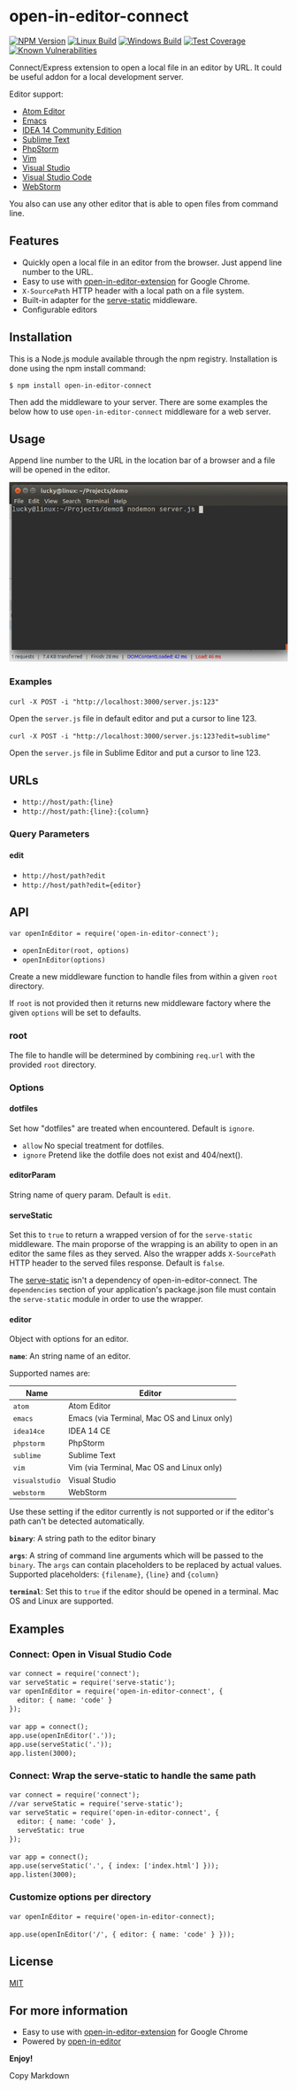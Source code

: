 # open-in-editor-connect

[![NPM Version][npm-image]][npm-url]
[![Linux Build][travis-image]][travis-url]
[![Windows Build][appveyor-image]][appveyor-url]
[![Test Coverage][coveralls-image]][coveralls-url]
[![Known Vulnerabilities][snyk-image]][snyk-url]

Connect/Express extension to open a local file in an editor by URL. It could be useful addon for a local development server.

Editor support:

-   [Atom Editor](https://atom.io/)
-   [Emacs](https://www.gnu.org/software/emacs/)
-   [IDEA 14 Community Edition](https://www.jetbrains.com/idea/download/)
-   [Sublime Text](http://www.sublimetext.com/)
-   [PhpStorm](https://www.jetbrains.com/phpstorm/)
-   [Vim](http://www.vim.org/)
-   [Visual Studio](https://www.visualstudio.com/)
-   [Visual Studio Code](https://code.visualstudio.com/)
-   [WebStorm](https://www.jetbrains.com/webstorm/)

You also can use any other editor that is able to open files from command line.

## Features

-   Quickly open a local file in an editor from the browser. Just append line number to the URL.
-   Easy to use with [open-in-editor-extension] for Google Chrome.
-   `X-SourcePath` HTTP header with a local path on a file system.
-   Built-in adapter for the [serve-static] middleware.
-   Configurable editors

## Installation

This is a Node.js module available through the npm registry. Installation is done using the npm install command:

    $ npm install open-in-editor-connect

Then add the middleware to your server. There are some examples the below how to use `open-in-editor-connect` middleware for a web server.

## Usage

Append line number to the URL in the location bar of a browser and a file will be opened in the editor.

![open-in-editor-connect](images/open-in-editor-connect.gif)

### Examples

`curl -X POST -i "http://localhost:3000/server.js:123"`

Open the `server.js` file in default editor and put a cursor to line 123.

`curl -X POST -i "http://localhost:3000/server.js:123?edit=sublime"`

Open the `server.js` file in Sublime Editor and put a cursor to line 123.

## URLs

-   `http://host/path:{line}`
-   `http://host/path:{line}:{column}`

### Query Parameters

#### edit

-   `http://host/path?edit`
-   `http://host/path?edit={editor}`

## API

    var openInEditor = require('open-in-editor-connect');

-   `openInEditor(root, options)`
-   `openInEditor(options)`

Create a new middleware function to handle files from within a given `root` directory.

If `root` is not provided then it returns new middleware factory where the given `options` will be set to defaults.

### root

The file to handle will be determined by combining `req.url` with the provided `root` directory.

### Options

#### dotfiles

Set how "dotfiles" are treated when encountered. Default is `ignore`.

-   `allow` No special treatment for dotfiles.
-   `ignore` Pretend like the dotfile does not exist and 404/next().
    <!--* 'deny' Deny a request for a dotfile and 403/next().-->

#### editorParam

String name of query param. Default is `edit`.

#### serveStatic

Set this to `true` to return a wrapped version of for the `serve-static` middleware.
The main proporse of the wrapping is an ability to open in an editor the same files as they served.
Also the wrapper adds `X-SourcePath` HTTP header to the served files response.
Default is `false`.

The [serve-static] isn't a dependency of open-in-editor-connect.
The `dependencies` section of your application's package.json file must contain the `serve-static` module
in order to use the wrapper.

#### editor

Object with options for an editor.

**`name`**: An string name of an editor.

Supported names are:

| Name           | Editor                                      |
| -------------- | ------------------------------------------- |
| `atom`         | Atom Editor                                 |
| `emacs`        | Emacs (via Terminal, Mac OS and Linux only) |
| `idea14ce`     | IDEA 14 CE                                  |
| `phpstorm`     | PhpStorm                                    |
| `sublime`      | Sublime Text                                |
| `vim`          | Vim (via Terminal, Mac OS and Linux only)   |
| `visualstudio` | Visual Studio                               |
| `webstorm`     | WebStorm                                    |

Use these setting if the editor currently is not supported or if the editor's path can't be detected automatically.

**`binary`**: A string path to the editor binary

**`args`**: A string of command line arguments which will be passed to the `binary`. The `args` can contain placeholders to be replaced by actual values. Supported placeholders: `{filename}`, `{line}` and `{column}`

**`terminal`**: Set this to `true` if the editor should be opened in a terminal. Mac OS and Linux are supported.

## Examples

### Connect: Open in Visual Studio Code

    var connect = require('connect');
    var serveStatic = require('serve-static');
    var openInEditor = require('open-in-editor-connect', {
      editor: { name: 'code' }
    });

    var app = connect();
    app.use(openInEditor('.'));
    app.use(serveStatic('.'));
    app.listen(3000);

### Connect: Wrap the serve-static to handle the same path

    var connect = require('connect');
    //var serveStatic = require('serve-static');
    var serveStatic = require('open-in-editor-connect', {
      editor: { name: 'code' },
      serveStatic: true
    });

    var app = connect();
    app.use(serveStatic('.', { index: ['index.html'] }));
    app.listen(3000);

### Customize options per directory

    var openInEditor = require('open-in-editor-connect);

    app.use(openInEditor('/', { editor: { name: 'code' } }));

## License

[MIT](LICENSE)

## For more information

-   Easy to use with [open-in-editor-extension] for Google Chrome
-   Powered by [open-in-editor]

**Enjoy!**

[serve-static]: https://www.npmjs.com/package/serve-static
[open-in-editor]: https://github.com/lahmatiy/open-in-editor
[open-in-editor-extension]: https://chrome.google.com/webstore/detail/open-in-editor/fmgbklepjbpnmgplnabblaehammnbmgg
[npm-image]: https://img.shields.io/npm/v/open-in-editor-connect.svg
[npm-url]: https://npmjs.org/package/open-in-editor-connect
[appveyor-image]: https://img.shields.io/appveyor/ci/generalov/open-in-editor-connect/master.svg?label=windows
[appveyor-url]: https://ci.appveyor.com/project/generalov/open-in-editor-connect
[travis-image]: https://travis-ci.org/generalov/open-in-editor-connect.svg?label=Linux
[travis-url]: https://travis-ci.org/generalov/open-in-editor-connect
[coveralls-image]: https://coveralls.io/repos/github/generalov/open-in-editor-connect/badge.svg?
[coveralls-url]: https://coveralls.io/github/generalov/open-in-editor-connect
[snyk-image]: https://snyk.io/test/github/generalov/open-in-editor-connect/badge.svg
[snyk-url]: https://snyk.io/test/github/generalov/open-in-editor-connect

Copy Markdown
